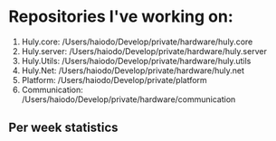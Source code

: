 # Repositories I've working on:

1. Huly.core: /Users/haiodo/Develop/private/hardware/huly.core
2. Huly.server: /Users/haiodo/Develop/private/hardware/huly.server
3. Huly.Utils: /Users/haiodo/Develop/private/hardware/huly.utils
4. Huly.Net: /Users/haiodo/Develop/private/hardware/huly.net
5. Platform: /Users/haiodo/Develop/private/platform
6. Communication: /Users/haiodo/Develop/private/hardware/communication

## Per week statistics
